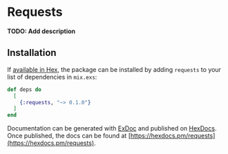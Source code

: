# Requests

**TODO: Add description**

## Installation

If [available in Hex](https://hex.pm/docs/publish), the package can be installed
by adding `requests` to your list of dependencies in `mix.exs`:

```elixir
def deps do
  [
    {:requests, "~> 0.1.0"}
  ]
end
```

Documentation can be generated with [ExDoc](https://github.com/elixir-lang/ex_doc)
and published on [HexDocs](https://hexdocs.pm). Once published, the docs can
be found at [https://hexdocs.pm/requests](https://hexdocs.pm/requests).

